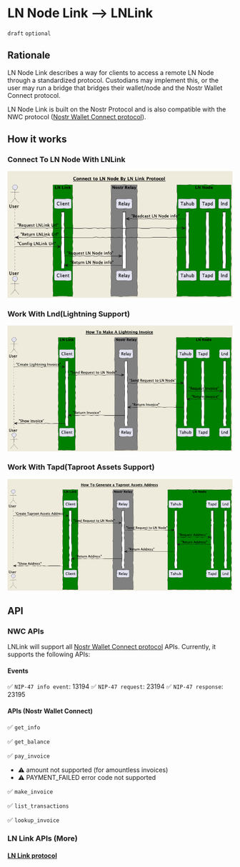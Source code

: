 LN Node Link --> LNLink
======
`draft` `optional`

## Rationale
LN Node Link describes a way for clients to access a remote LN Node  through a standardized protocol. Custodians may implement this, or the user may run a bridge that bridges their wallet/node and the Nostr Wallet Connect protocol.

LN Node Link is built on the Nostr Protocol and is also compatible with the NWC protocol ([Nostr Wallet Connect protocol](https://github.com/nostr-protocol/nips/blob/master/47.md)).

## How it works
### Connect To LN Node With LNLink
![image](./images/Tahub.png)

### Work With Lnd(Lightning Support)
![image](./images/Lnd.png)

### Work With Tapd(Taproot Assets Support)
![image](./images/Tapd.png)

## API

### NWC APIs 
LNLink will support all [Nostr Wallet Connect protocol](https://github.com/nostr-protocol/nips/blob/master/47.md) APIs. Currently, it supports the following APIs:

#### Events
✅ `NIP-47 info event`: 13194
✅ `NIP-47 request`: 23194
✅ `NIP-47 response`: 23195

#### APIs (Nostr Wallet Connect)

✅ `get_info`

✅ `get_balance`

✅ `pay_invoice`
- ⚠️ amount not supported (for amountless invoices)
- ⚠️ PAYMENT_FAILED error code not supported

✅ `make_invoice`

✅ `list_transactions`

✅ `lookup_invoice`


### LN Link APIs (More)
#### [LN Link protocol](./APIS.md)
